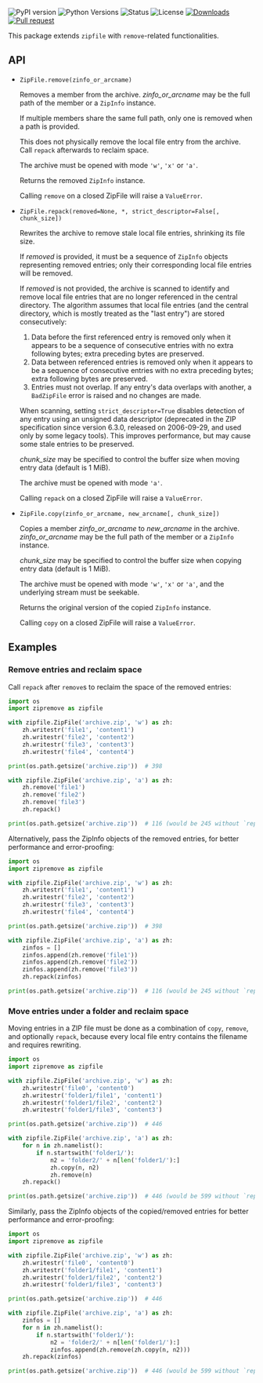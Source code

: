 ![PyPI version](https://img.shields.io/pypi/v/zipremove.svg)
![Python Versions](https://img.shields.io/pypi/pyversions/zipremove)
![Status](https://img.shields.io/pypi/status/zipremove)
![License](https://img.shields.io/github/license/danny0838/zipremove)
[![Downloads](https://static.pepy.tech/personalized-badge/zipremove?period=month&left_text=Downloads)](https://pepy.tech/project/zipremove)
[![Pull request](https://img.shields.io/github/pulls/detail/state/python/cpython/134627)](https://github.com/python/cpython/pull/134627)

This package extends `zipfile` with `remove`-related functionalities.

## API

* `ZipFile.remove(zinfo_or_arcname)`

   Removes a member from the archive.  *zinfo_or_arcname* may be the full path
   of the member or a `ZipInfo` instance.

   If multiple members share the same full path, only one is removed when
   a path is provided.

   This does not physically remove the local file entry from the archive.
   Call `repack` afterwards to reclaim space.

   The archive must be opened with mode ``'w'``, ``'x'`` or ``'a'``.

   Returns the removed `ZipInfo` instance.

   Calling `remove` on a closed ZipFile will raise a `ValueError`.

* `ZipFile.repack(removed=None, *, strict_descriptor=False[, chunk_size])`

   Rewrites the archive to remove stale local file entries, shrinking its file
   size.

   If *removed* is provided, it must be a sequence of `ZipInfo` objects
   representing removed entries; only their corresponding local file entries
   will be removed.

   If *removed* is not provided, the archive is scanned to identify and remove
   local file entries that are no longer referenced in the central directory.
   The algorithm assumes that local file entries (and the central directory,
   which is mostly treated as the "last entry") are stored consecutively:

   1. Data before the first referenced entry is removed only when it appears to
      be a sequence of consecutive entries with no extra following bytes; extra
      preceding bytes are preserved.
   2. Data between referenced entries is removed only when it appears to
      be a sequence of consecutive entries with no extra preceding bytes; extra
      following bytes are preserved.
   3. Entries must not overlap. If any entry's data overlaps with another, a
      `BadZipFile` error is raised and no changes are made.

   When scanning, setting `strict_descriptor=True` disables detection of any
   entry using an unsigned data descriptor (deprecated in the ZIP specification
   since version 6.3.0, released on 2006-09-29, and used only by some legacy
   tools). This improves performance, but may cause some stale entries to be
   preserved.

   *chunk_size* may be specified to control the buffer size when moving
   entry data (default is 1 MiB).

   The archive must be opened with mode ``'a'``.

   Calling `repack` on a closed ZipFile will raise a `ValueError`.

* `ZipFile.copy(zinfo_or_arcname, new_arcname[, chunk_size])`

   Copies a member *zinfo_or_arcname* to *new_arcname* in the archive.
   *zinfo_or_arcname* may be the full path of the member or a `ZipInfo`
   instance.

   *chunk_size* may be specified to control the buffer size when copying
   entry data (default is 1 MiB).

   The archive must be opened with mode ``'w'``, ``'x'`` or ``'a'``, and the
   underlying stream must be seekable.

   Returns the original version of the copied `ZipInfo` instance.

   Calling `copy` on a closed ZipFile will raise a `ValueError`.


## Examples

### Remove entries and reclaim space

Call `repack` after `remove`s to reclaim the space of the removed entries:

```python
import os
import zipremove as zipfile

with zipfile.ZipFile('archive.zip', 'w') as zh:
    zh.writestr('file1', 'content1')
    zh.writestr('file2', 'content2')
    zh.writestr('file3', 'content3')
    zh.writestr('file4', 'content4')

print(os.path.getsize('archive.zip'))  # 398

with zipfile.ZipFile('archive.zip', 'a') as zh:
    zh.remove('file1')
    zh.remove('file2')
    zh.remove('file3')
    zh.repack()

print(os.path.getsize('archive.zip'))  # 116 (would be 245 without `repack`)
```

Alternatively, pass the ZipInfo objects of the removed entries, for better
performance and error-proofing:

```python
import os
import zipremove as zipfile

with zipfile.ZipFile('archive.zip', 'w') as zh:
    zh.writestr('file1', 'content1')
    zh.writestr('file2', 'content2')
    zh.writestr('file3', 'content3')
    zh.writestr('file4', 'content4')

print(os.path.getsize('archive.zip'))  # 398

with zipfile.ZipFile('archive.zip', 'a') as zh:
    zinfos = []
    zinfos.append(zh.remove('file1'))
    zinfos.append(zh.remove('file2'))
    zinfos.append(zh.remove('file3'))
    zh.repack(zinfos)

print(os.path.getsize('archive.zip'))  # 116 (would be 245 without `repack`)
```

### Move entries under a folder and reclaim space

Moving entries in a ZIP file must be done as a combination of `copy`, `remove`,
and optionally `repack`, because every local file entry contains the filename
and requires rewriting.

```python
import os
import zipremove as zipfile

with zipfile.ZipFile('archive.zip', 'w') as zh:
    zh.writestr('file0', 'content0')
    zh.writestr('folder1/file1', 'content1')
    zh.writestr('folder1/file2', 'content2')
    zh.writestr('folder1/file3', 'content3')

print(os.path.getsize('archive.zip'))  # 446

with zipfile.ZipFile('archive.zip', 'a') as zh:
    for n in zh.namelist():
        if n.startswith('folder1/'):
            n2 = 'folder2/' + n[len('folder1/'):]
            zh.copy(n, n2)
            zh.remove(n)
    zh.repack()

print(os.path.getsize('archive.zip'))  # 446 (would be 599 without `repack`)
```

Similarly, pass the ZipInfo objects of the copied/removed entries for better
performance and error-proofing:

```python
import os
import zipremove as zipfile

with zipfile.ZipFile('archive.zip', 'w') as zh:
    zh.writestr('file0', 'content0')
    zh.writestr('folder1/file1', 'content1')
    zh.writestr('folder1/file2', 'content2')
    zh.writestr('folder1/file3', 'content3')

print(os.path.getsize('archive.zip'))  # 446

with zipfile.ZipFile('archive.zip', 'a') as zh:
    zinfos = []
    for n in zh.namelist():
        if n.startswith('folder1/'):
            n2 = 'folder2/' + n[len('folder1/'):]
            zinfos.append(zh.remove(zh.copy(n, n2)))
    zh.repack(zinfos)

print(os.path.getsize('archive.zip'))  # 446 (would be 599 without `repack`)
```
